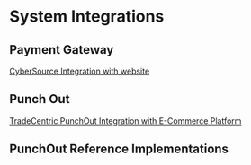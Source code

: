 # System Integrations

## Payment Gateway

[CyberSource Integration with website](docs/payment-gateway/cybersource.md)

## Punch Out

[TradeCentric PunchOut Integration with E-Commerce Platform](docs/punch-out/tradecentric.md)

## PunchOut Reference Implementations

